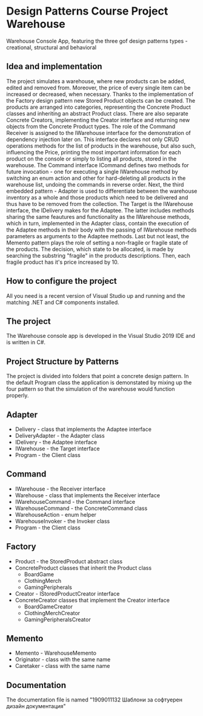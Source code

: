 # Design Patterns Course Project Warehouse
Warehouse Console App, featuring the three gof design patterns types - creational, structural and behavioral 

## Idea and implementation

The project simulates a warehouse, where new products can be added, edited and removed from. Moreover, the price of every single item can be increased or decreased, when necessary.
Thanks to the implementation of the Factory design pattern new Stored Product objects can be created. The products are arranged into categories, representing the Concrete Product classes and
inheriting an abstract Product class. There are also separate Concrete Creators, implementing the Creator interface and returning new objects from the Concrete Product types. The role of the 
Command Receiver is assigned to the IWarehouse interface for the demonstration of dependency injection later on. This interface declares not only CRUD operations methods for the list of products in
the warehouse, but also such, influencing the Price, printing the most important information for each product on the console or simply to listing all products, stored in the warehouse.
The Command interface ICommand defines two methods for future invocation - one for executing a single IWarehouse method by switching an enum action and other for hard-deleting all products
in the warehouse list, undoing the commands in reverse order. Next, the third embedded pattern - Adapter is used to differentiate between the warehouse inventory as a whole and those products
which need to be delivered and thus have to be removed from the collection. The Target is the IWarehouse interface, the IDelivery makes for the Adaptee. The latter includes methods sharing
the same feautures and functionality as the IWarehouse methods, which in turn, implemented in the Adapter class, contain the execution of the Adaptee methods in their body with the passing of IWarehouse methods parameters
as arguments to the Adaptee methods. Last but not least, the Memento pattern plays the role of setting a non-fragile or fragile state of the products. The decision, which state to be allocated, is made
by searching the substring "fragile" in the products descriptions. Then, each fragile product has it's price increased by 10. 

## How to configure the project

All you need is a recent version of Visual Studio up and running and the matching .NET and C# components installed.

## The project

The Warehouse console app is developed in the Visual Studio 2019 IDE and is written in C#. 

## Project Structure by Patterns

The project is divided into folders that point a concrete design pattern. In the default Program class the application is demonstated by mixing up the four pattern so that the simulation
of the warehouse would function properly.

## Adapter
  - Delivery - class that implements the Adaptee interface
  - DeliveryAdapter - the Adapter class
  - IDelivery - the Adaptee interface
  - IWarehouse - the Target interface
  - Program - the Client class
## Command
  - IWarehouse - the Receiver interface
  - Warehouse - class that implements the Receiver interface
  - IWarehouseCommand - the Command interface
  - WarehouseCommand - the ConcreteCommand class
  - WarehouseAction - enum helper
  - WarehouseInvoker - the Invoker class
  - Program - the Client class
## Factory
 - Product - the StoredProduct abstract class
 - ConcreteProduct classes that inherit the Product class
   - BoardGame
   - ClothingMerch
   - GamingPeripherals
- Creator - IStoredProductCreator interface
- ConcreteCreator classes that implement the Creator interface
  - BoardGameCreator
  - ClothingMerchCreator
  - GamingPeripheralsCreator
## Memento
 - Memento - WarehouseMemento
 - Originator - class with the same name
 - Caretaker - class with the same name
## Documentation

The documentation file is named "1909011132 Шаблони за софтуерен дизайн документация"

